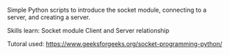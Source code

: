 Simple Python scripts to introduce the socket module, connecting to a server, and creating a server.

Skills learn: 
Socket module
Client and Server relationship

Tutoral used: 
https://www.geeksforgeeks.org/socket-programming-python/
